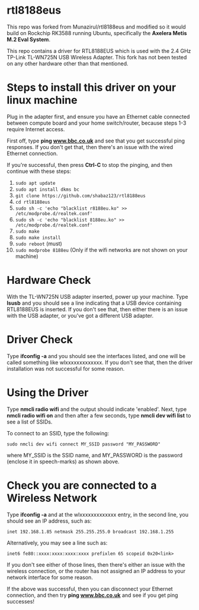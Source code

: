 # rtl8188eus
This repo was forked from Munazirul/rtl8188eus and modified so it would build on Rockchip RK3588 running Ubuntu, specifically the **Axelera Metis M.2 Eval System**. 

This repo contains a driver for RTL8188EUS which is used with the 2.4 GHz TP-Link TL-WN725N USB Wireless Adapter. This fork has not been tested on any other hardware other than that mentioned.

# Steps to install this driver on your linux machine

Plug in the adapter first, and ensure you have an Ethernet cable connected between compute board and your home switch/router, because steps 1-3 require Internet access.

First off, type **ping www.bbc.co.uk** and see that you get successful ping responses. If you don't get that, then there's an issue with the wired Ethernet connection.

If you're successful, then press **Ctrl-C** to stop the pinging, and then continue with these steps:

1. `sudo apt update`
2. `sudo apt install dkms bc`
3. `git clone https://github.com/shabaz123/rtl8188eus`
4. `cd rtl8188eus`
5. `sudo sh -c 'echo "blacklist r8188eu.ko" >> /etc/modprobe.d/realtek.conf'`
6. `sudo sh -c 'echo "blacklist 8188eu.ko" >> /etc/modprobe.d/realtek.conf'`
7. `sudo make`
8. `sudo make install`
9. `sudo reboot` (must)
10. `sudo modprobe 8188eu` (Only if the wifi networks are not shown on your machine)

# Hardware Check

With the TL-WN725N USB adapter inserted, power up your machine. Type **lsusb** and you should see a line indicating that a USB device containing RTL8188EUS is inserted. If you don't see that, then either there is an issue with the USB adapter, or you've got a different USB adapter.


# Driver Check

Type **ifconfig -a** and you should see the interfaces listed, and one will be called something like wlxxxxxxxxxxxxx. If you don't see that, then the driver installation was not successful for some reason.

# Using the Driver

Type **nmcli radio wifi** and the output should indicate 'enabled'. Next, type **nmcli radio wifi on** and then after a few seconds, type **nmcli dev wifi list** to see a list of SSIDs. 

To connect to an SSID, type the following:

`sudo nmcli dev wifi connect MY_SSID password "MY_PASSWORD"`

where MY_SSID is the SSID name, and MY_PASSWORD is the password (enclose it in speech-marks) as shown above.

# Check you are connected to a Wireless Network

Type **ifconfig -a** and at the wlxxxxxxxxxxxxx entry, in the second line, you should see an IP address, such as:

`inet 192.168.1.85 netmask 255.255.255.0 broadcast 192.168.1.255`

Alternatively, you may see a line such as:

`inet6 fe80::xxxx:xxxx:xxxx:xxxx prefixlen 65 scopeid 0x20<link>`

If you don't see either of those lines, then there's either an issue with the wireless connection, or the router has not assigned an IP address to your network interface for some reason.

If the above was successful, then you can disconnect your Ethernet connection, and then try **ping www.bbc.co.uk** and see if you get ping successes!







